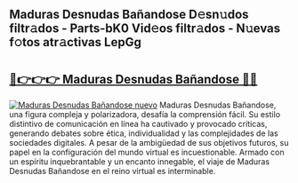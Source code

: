 ## Maduras Desnudas Bañandose D𝚎sn𝚞dos filtr𝚊dos - Parts-bK0 Vid𝚎os filtr𝚊dos - N𝚞evas f𝚘tos atr𝚊ctivas LepGg

# <h2><a href="http://mb6qro.tromn.icu/?c=Maduras+Desnudas+Ba%c3%b1andose">🔗👉👉👉 Maduras Desnudas Bañandose 🔗🔗</a></h2>

[![Maduras Desnudas Bañandose nuevo](https://i.imgur.com/pEAQMta.gif)](http://mb6qro.tromn.icu/?c=Maduras+Desnudas+Ba%c3%b1andose)
Maduras Desnudas Bañandose, una figura compleja y polarizadora, desafía la comprensión fácil. Su estilo distintivo de comunicación en línea ha cautivado y provocado críticas, generando debates sobre ética, individualidad y las complejidades de las sociedades digitales. A pesar de la ambigüedad de sus objetivos futuros, su papel en la configuración del mundo virtual es incuestionable. Armado con un espíritu inquebrantable y un encanto innegable, el viaje de Maduras Desnudas Bañandose en el reino virtual es interminable.
